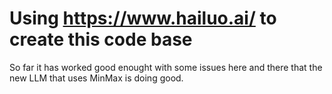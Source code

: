 # Using https://www.hailuo.ai/ to create this code base

So far it has worked good enought with some issues here and there that the new LLM that uses MinMax
is doing good. 